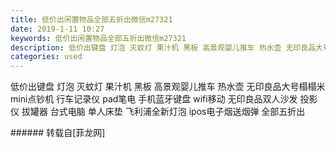 ```yaml
---
title: 低价出闲置物品全部五折出微信m27321
date: 2019-1-11 10:27
keywords: 低价出闲置物品全部五折出微信m27321
description: 低价出键盘 灯泡 灭蚊灯 果汁机 黑板 高景观婴儿推车 热水壶 无印良品大号榻榻米 mini点钞机 行车记录仪 pad笔电 手机蓝牙键盘 wifi移动 无印良品双人沙发 投影仪 拔罐器 台式电脑 单人床垫 飞利浦全新灯泡 ipos电子烟送烟弹 全部五折出 
categories: used
---
```

<td class="t_f" id="postmessage_2664512">

低价出键盘 灯泡 灭蚊灯 果汁机 黑板 高景观婴儿推车 热水壶 无印良品大号榻榻米 mini点钞机 行车记录仪 pad笔电 手机蓝牙键盘 wifi移动 无印良品双人沙发 投影仪 拔罐器 台式电脑 单人床垫 飞利浦全新灯泡 ipos电子烟送烟弹 全部五折出 <br/>
</td>
###### 转载自[菲龙网]